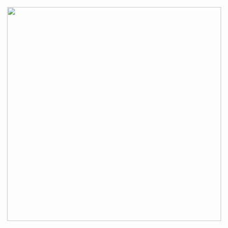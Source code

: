 <img src="https://user-images.githubusercontent.com/90380451/145873643-2d340a7a-4c10-48c0-9688-14c7f604d072.gif" height="500" />
